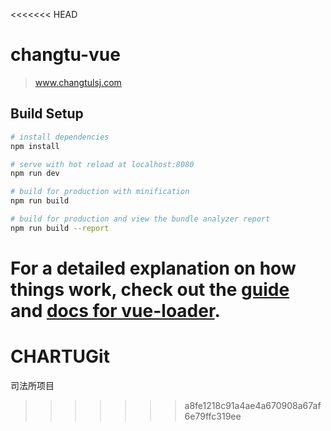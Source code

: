 <<<<<<< HEAD
# changtu-vue

> www.changtulsj.com

## Build Setup

``` bash
# install dependencies
npm install

# serve with hot reload at localhost:8080
npm run dev

# build for production with minification
npm run build

# build for production and view the bundle analyzer report
npm run build --report
```

For a detailed explanation on how things work, check out the [guide](http://vuejs-templates.github.io/webpack/) and [docs for vue-loader](http://vuejs.github.io/vue-loader).
=======
# CHARTUGit
司法所项目
>>>>>>> a8fe1218c91a4ae4a670908a67af6e79ffc319ee
